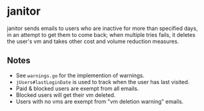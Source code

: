 # janitor

janitor sends emails to users who are inactive for more than specified days, in an attempt to get them to come back; when multiple tries fails, it deletes the user's vm and takes other cost and volume reduction measures.

## Notes
* See `warnings.go` for the implemention of warnings.
* `jUsers#lastLoginDate` is used to track when the user has last visited.
* Paid & blocked users are exempt from all emails.
* Blocked users will get their vm deleted.
* Users with no vms are exempt from "vm deletion warning" emails.

